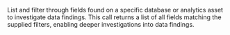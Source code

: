 List and filter through fields found on a specific database or analytics asset to investigate data findings. This call returns a list of all fields matching the supplied filters, enabling deeper investigations into data findings.
